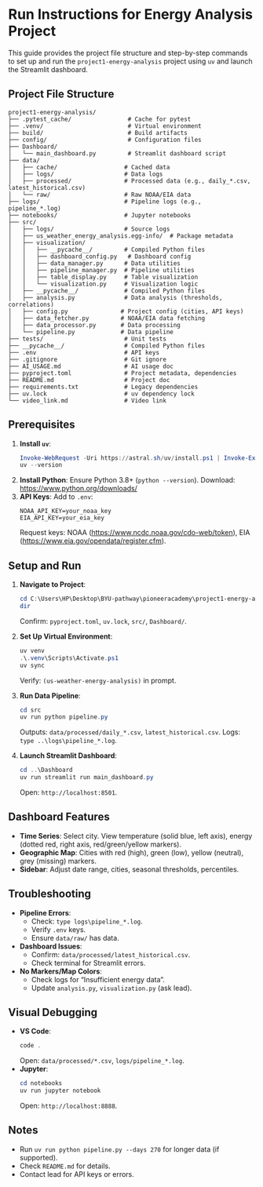 # Run Instructions for Energy Analysis Project

This guide provides the project file structure and step-by-step commands to set up and run the `project1-energy-analysis` project using `uv` and launch the Streamlit dashboard.

## Project File Structure
```
project1-energy-analysis/
├── .pytest_cache/                # Cache for pytest
├── .venv/                        # Virtual environment
├── build/                        # Build artifacts
├── config/                       # Configuration files
├── Dashboard/
│   └── main_dashboard.py         # Streamlit dashboard script
├── data/
│   ├── cache/                   # Cached data
│   ├── logs/                    # Data logs
│   ├── processed/               # Processed data (e.g., daily_*.csv, latest_historical.csv)
│   └── raw/                     # Raw NOAA/EIA data
├── logs/                        # Pipeline logs (e.g., pipeline_*.log)
├── notebooks/                   # Jupyter notebooks
├── src/
│   ├── logs/                    # Source logs
│   ├── us_weather_energy_analysis.egg-info/  # Package metadata
│   ├── visualization/
│   │   ├── __pycache__/         # Compiled Python files
│   │   ├── dashboard_config.py   # Dashboard config
│   │   ├── data_manager.py      # Data utilities
│   │   ├── pipeline_manager.py  # Pipeline utilities
│   │   ├── table_display.py     # Table visualization
│   │   └── visualization.py     # Visualization logic
│   ├── __pycache__/             # Compiled Python files
│   ├── analysis.py              # Data analysis (thresholds, correlations)
│   ├── config.py               # Project config (cities, API keys)
│   ├── data_fetcher.py         # NOAA/EIA data fetching
│   ├── data_processor.py       # Data processing
│   └── pipeline.py             # Data pipeline
├── tests/                       # Unit tests
├── __pycache__/                 # Compiled Python files
├── .env                         # API keys
├── .gitignore                   # Git ignore
├── AI_USAGE.md                  # AI usage doc
├── pyproject.toml               # Project metadata, dependencies
├── README.md                    # Project doc
├── requirements.txt             # Legacy dependencies
├── uv.lock                      # uv dependency lock
└── video_link.md                # Video link
```

## Prerequisites
1. **Install `uv`**:
   ```powershell
   Invoke-WebRequest -Uri https://astral.sh/uv/install.ps1 | Invoke-Expression
   uv --version
   ```
2. **Install Python**: Ensure Python 3.8+ (`python --version`). Download: https://www.python.org/downloads/
3. **API Keys**: Add to `.env`:
   ```
   NOAA_API_KEY=your_noaa_key
   EIA_API_KEY=your_eia_key
   ```
   Request keys: NOAA (https://www.ncdc.noaa.gov/cdo-web/token), EIA (https://www.eia.gov/opendata/register.cfm).

## Setup and Run
1. **Navigate to Project**:
   ```powershell
   cd C:\Users\HP\Desktop\BYU-pathway\pioneeracademy\project1-energy-analysis
   dir
   ```
   Confirm: `pyproject.toml`, `uv.lock`, `src/`, `Dashboard/`.

2. **Set Up Virtual Environment**:
   ```powershell
   uv venv
   .\.venv\Scripts\Activate.ps1
   uv sync
   ```
   Verify: `(us-weather-energy-analysis)` in prompt.

3. **Run Data Pipeline**:
   ```powershell
   cd src
   uv run python pipeline.py
   ```
   Outputs: `data/processed/daily_*.csv`, `latest_historical.csv`.
   Logs: `type ..\logs\pipeline_*.log`.

4. **Launch Streamlit Dashboard**:
   ```powershell
   cd ..\Dashboard
   uv run streamlit run main_dashboard.py
   ```
   Open: `http://localhost:8501`.

## Dashboard Features
- **Time Series**: Select city. View temperature (solid blue, left axis), energy (dotted red, right axis, red/green/yellow markers).
- **Geographic Map**: Cities with red (high), green (low), yellow (neutral), grey (missing) markers.
- **Sidebar**: Adjust date range, cities, seasonal thresholds, percentiles.

## Troubleshooting
- **Pipeline Errors**:
  - Check: `type logs\pipeline_*.log`.
  - Verify `.env` keys.
  - Ensure `data/raw/` has data.
- **Dashboard Issues**:
  - Confirm: `data/processed/latest_historical.csv`.
  - Check terminal for Streamlit errors.
- **No Markers/Map Colors**:
  - Check logs for “Insufficient energy data”.
  - Update `analysis.py`, `visualization.py` (ask lead).

## Visual Debugging
- **VS Code**:
  ```powershell
  code .
  ```
  Open: `data/processed/*.csv`, `logs/pipeline_*.log`.
- **Jupyter**:
  ```powershell
  cd notebooks
  uv run jupyter notebook
  ```
  Open: `http://localhost:8888`.

## Notes
- Run `uv run python pipeline.py --days 270` for longer data (if supported).
- Check `README.md` for details.
- Contact lead for API keys or errors.